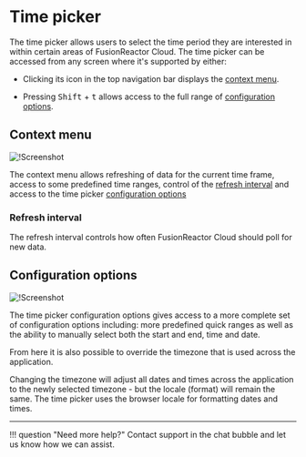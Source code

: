 # Time picker

The time picker allows users to select the time period they are interested in within certain areas of FusionReactor Cloud. The time picker can be accessed from any screen where it's supported by either: 

* Clicking its icon in the top navigation bar displays the [context menu](timepicker.md#context-menu).

* Pressing <kbd>Shift</kbd> + <kbd>t</kbd> allows access to the full range of [configuration options](timepicker.md#configuration-options).


## Context menu
![!Screenshot](../new-img/timepicker/dropdown.png)

The context menu allows refreshing of data for the current time frame, access to some predefined time ranges, control of the [refresh interval](timepicker.md#refresh-interval) and access to the time picker [configuration options](timepicker.md#configuration-options)

### Refresh interval 

The refresh interval controls how often FusionReactor Cloud should poll for new data.

## Configuration options
![!Screenshot](../new-img/timepicker/timepicker.png)

The time picker configuration options gives access to a more complete set of configuration options including: more predefined quick ranges as well as the ability to manually select both the start and end, time and date. 

From here it is also possible to override the timezone that is used across the application. 

Changing the timezone will adjust all dates and times across the application to the newly selected timezone - but the locale (format) will remain the same. The time picker uses the browser locale for formatting dates and times.


---
!!! question "Need more help?"
    Contact support in the chat bubble and let us know how we can assist.
